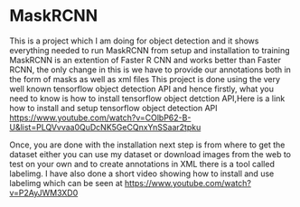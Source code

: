 # MaskRCNN
This is a project which I am doing for object detection and it shows everything needed to run MaskRCNN from setup and installation to training
MaskRCNN is an extention of Faster R CNN and works better than Faster RCNN, the only change in this is we have to provide our annotations both in the form of masks as well as xml files 
This project is done using the very well known tensorflow object detection API and hence firstly, what you need to know is how to install tensorflow object detction API,Here is a link how to install and setup tensorflow object detection API
https://www.youtube.com/watch?v=COlbP62-B-U&list=PLQVvvaa0QuDcNK5GeCQnxYnSSaar2tpku

Once, you are done with the installation next step is from where to get the dataset either you can use my dataset or download images from the web to test on your own and to create annotations in XML there is a tool called labelimg. I have also done a short video showing how to install and use labelimg which can be seen at https://www.youtube.com/watch?v=P2AyJWM3XD0



